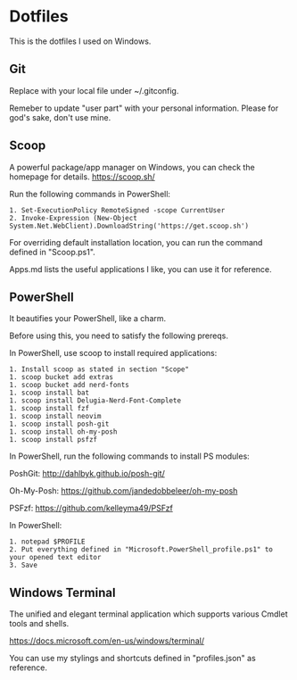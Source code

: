 # Dotfiles
This is the dotfiles I used on Windows.

## Git
Replace with your local file under ~/.gitconfig.

Remeber to update "user part" with your personal information. Please for god's sake, don't use mine.

## Scoop

A powerful package/app manager on Windows, you can check the homepage for details. https://scoop.sh/

Run the following commands in PowerShell:

```
1. Set-ExecutionPolicy RemoteSigned -scope CurrentUser
2. Invoke-Expression (New-Object System.Net.WebClient).DownloadString('https://get.scoop.sh')
```

For overriding default installation location, you can run the command defined in "Scoop.ps1".

Apps.md lists the useful applications I like, you can use it for reference.

## PowerShell

It beautifies your PowerShell, like a charm.

Before using this, you need to satisfy the following prereqs.

In PowerShell, use scoop to install required applications:

```
1. Install scoop as stated in section "Scope"
1. scoop bucket add extras
1. scoop bucket add nerd-fonts
1. scoop install bat
1. scoop install Delugia-Nerd-Font-Complete
1. scoop install fzf
1. scoop install neovim
1. scoop install posh-git
1. scoop install oh-my-posh
1. scoop install psfzf
```

In PowerShell, run the following commands to install PS modules:

PoshGit: http://dahlbyk.github.io/posh-git/

Oh-My-Posh: https://github.com/jandedobbeleer/oh-my-posh

PSFzf: https://github.com/kelleyma49/PSFzf

In PowerShell:

```
1. notepad $PROFILE
2. Put everything defined in "Microsoft.PowerShell_profile.ps1" to your opened text editor
3. Save
```

## Windows Terminal

The unified and elegant terminal application which supports various Cmdlet tools and shells.

https://docs.microsoft.com/en-us/windows/terminal/

You can use my stylings and shortcuts defined in "profiles.json" as reference.
